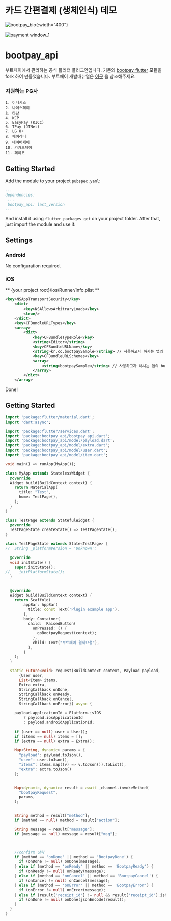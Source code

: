# 카드 간편결제 (생체인식) 데모 
![bootpay_bio](https://user-images.githubusercontent.com/1625573/98509341-5ae6fb00-22a4-11eb-81a3-1b8d9f6c11ed.gif){:width="400"}


![payment window_1](https://docs.bootpay.co.kr/assets/online/onestore-145efaf06e9a3b1a93d07bbe174b2394f50373e9334a3205174676a181acf5b0.png)

# bootpay_api

부트페이에서 관리하는 공식 플러터 플러그인입니다. 
기존의 [bootpay_flutter](https://pub.dev/packages/bootpay_flutter) 모듈을 fork 하여 만들었습니다.
부트페이 개발매뉴얼은 [이곳](https://docs.bootpay.co.kr) 을 참조해주세요.

### 지원하는 PG사 
	1. 이니시스
	2. 나이스페이
	3. 다날
	4. KCP
	5. EasyPay (KICC)
	6. TPay (JTNet)
	7. LG U+
	8. 페이레터
	9. 네이버페이
	10. 카카오페이
	11. 페이코
	

## Getting Started
Add the module to your project ``pubspec.yaml``:
```yaml
...
dependencies:
 ...
 bootpay_api: last_version
...
```
And install it using ``flutter packages get`` on your project folder. After that, just import the module and use it:

## Settings

### Android
No configuration required.

### iOS
** {your project root}/ios/Runner/Info.plist **

```xml
<key>NSAppTransportSecurity</key>
    <dict>
        <key>NSAllowsArbitraryLoads</key>
        <true/>
    </dict>
    <key>CFBundleURLTypes</key>
    <array>
        <dict>
            <key>CFBundleTypeRole</key>
            <string>Editor</string>
            <key>CFBundleURLName</key>
            <string>kr.co.bootpaySample</string> // 사용하고자 하시는 앱의 bundle url name
            <key>CFBundleURLSchemes</key>
            <array>
                <string>bootpaySample</string> // 사용하고자 하시는 앱의 bundle url scheme
            </array>
        </dict>
    </array>
```

Done!

## Getting Started

```dart
import 'package:flutter/material.dart';
import 'dart:async';

import 'package:flutter/services.dart';
import 'package:bootpay_api/bootpay_api.dart';
import 'package:bootpay_api/model/payload.dart';
import 'package:bootpay_api/model/extra.dart';
import 'package:bootpay_api/model/user.dart';
import 'package:bootpay_api/model/item.dart';

void main() => runApp(MyApp());

class MyApp extends StatelessWidget {
  @override
  Widget build(BuildContext context) {
    return MaterialApp(
      title: "Test",
      home: TestPage(),
    );
  }
}

class TestPage extends StatefulWidget {
  @override
  TestPageState createState() => TestPageState();
}

class TestPageState extends State<TestPage> {
//  String _platformVersion = 'Unknown';

  @override
  void initState() {
    super.initState();
//    initPlatformState();
  }
 

  @override
  Widget build(BuildContext context) {
    return Scaffold(
        appBar: AppBar(
          title: const Text('Plugin example app'),
        ),
        body: Container(
          child:  RaisedButton(
            onPressed: () {
              goBootpayRequest(context);
            },
            child: Text("부트페이 결제요청"),
          ),
        )
    );
  }

  static Future<void> request(BuildContext context, Payload payload,
      {User user,
      List<Item> items,
      Extra extra,
      StringCallback onDone,
      StringCallback onReady,
      StringCallback onCancel,
      StringCallback onError}) async {

    payload.applicationId = Platform.isIOS
        ? payload.iosApplicationId
        : payload.androidApplicationId;

    if (user == null) user = User();
    if (items == null) items = [];
    if (extra == null) extra = Extra();

    Map<String, dynamic> params = {
      "payload": payload.toJson(),
      "user": user.toJson(),
      "items": items.map((v) => v.toJson()).toList(),
      "extra": extra.toJson()
    };


    Map<dynamic, dynamic> result = await _channel.invokeMethod(
      "bootpayRequest",
      params,
    );


    String method = result["method"];
    if (method == null) method = result["action"];

    String message = result["message"];
    if (message == null) message = result["msg"];



    //confirm 생략
    if (method == 'onDone' || method == 'BootpayDone') {
      if (onDone != null) onDone(message);
    } else if (method == 'onReady' || method == 'BootpayReady') {
      if (onReady != null) onReady(message);
    } else if (method == 'onCancel' || method == 'BootpayCancel') {
      if (onCancel != null) onCancel(message);
    } else if (method == 'onError' || method == 'BootpayError') {
      if (onError != null) onError(message);
    } else if (result['receipt_id'] != null && result['receipt_id'].isNotEmpty) {
      if (onDone != null) onDone(jsonEncode(result));
    }
  }
}
```
